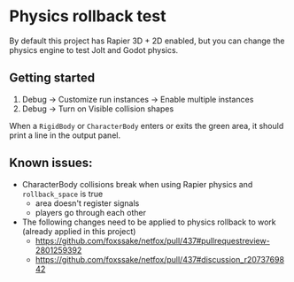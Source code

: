 # Physics rollback test

By default this project has Rapier 3D + 2D enabled,
but you can change the physics engine to test Jolt and Godot physics.

## Getting started
1. Debug -> Customize run instances -> Enable multiple instances
2. Debug -> Turn on Visible collision shapes

When a `RigidBody` or `CharacterBody` enters or exits the green area,
it should print a line in the output panel.

## Known issues:
- CharacterBody collisions break when using Rapier physics and `rollback_space` is true
	- area doesn't register signals
	- players go through each other
- The following changes need to be applied to physics rollback to work (already applied in this project)
	- https://github.com/foxssake/netfox/pull/437#pullrequestreview-2801259392
	- https://github.com/foxssake/netfox/pull/437#discussion_r2073769842
